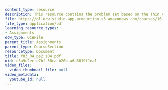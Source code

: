 ```yaml
---
content_type: resource
description: This resource contains the problem set based on the Thin Airfoil Theory.
file: https://ol-ocw-studio-app-production.s3.amazonaws.com/courses/16-01-unified-engineering-i-ii-iii-iv-fall-2005-spring-2006/c3a9e2ece7bf58cab20ba6a6819f1ea1_f03_04_ps2_s04.pdf
file_type: application/pdf
learning_resource_types:
- Assignments
ocw_type: OCWFile
parent_title: Assignments
parent_type: CourseSection
resourcetype: Document
title: f03_04_ps2_s04.pdf
uid: c3a9e2ec-e7bf-58ca-b20b-a6a6819f1ea1
video_files:
  video_thumbnail_file: null
video_metadata:
  youtube_id: null
---
```

